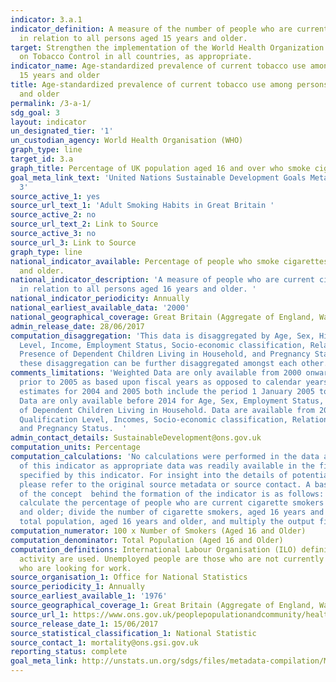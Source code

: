 ```yaml
---
indicator: 3.a.1
indicator_definition: A measure of the number of people who are current tobacco smokers
  in relation to all persons aged 15 years and older.
target: Strengthen the implementation of the World Health Organization Framework Convention
  on Tobacco Control in all countries, as appropriate.
indicator_name: Age-standardized prevalence of current tobacco use among persons aged
  15 years and older
title: Age-standardized prevalence of current tobacco use among persons aged 15 years
  and older
permalink: /3-a-1/
sdg_goal: 3
layout: indicator
un_designated_tier: '1'
un_custodian_agency: World Health Organisation (WHO)
graph_type: line
target_id: 3.a
graph_title: Percentage of UK population aged 16 and over who smoke cigarettes
goal_meta_link_text: 'United Nations Sustainable Development Goals Metadata: Goal
  3'
source_active_1: yes
source_url_text_1: 'Adult Smoking Habits in Great Britain '
source_active_2: no
source_url_text_2: Link to Source
source_active_3: no
source_url_3: Link to Source
graph_type: line
national_indicator_available: Percentage of people who smoke cigarettes, aged 16 years
  and older.
national_indicator_description: 'A measure of people who are current cigarette smokers
  in relation to all persons aged 16 years and older. '
national_indicator_periodicity: Annually
national_earliest_available_data: '2000'
national_geographical_coverage: Great Britain (Aggregate of England, Wales, and Scotland)
admin_release_date: 28/06/2017
computation_disaggregation: 'This data is disaggregated by Age, Sex, Highest Qualification
  Level, Income, Employment Status, Socio-economic classification, Relationship Status,
  Presence of Dependent Children Living in Household, and Pregnancy Status. Some of
  these disaggregation can be further disaggregated amongst each other. '
comments_limitations: 'Weighted Data are only available from 2000 onwards. Estimates
  prior to 2005 as based upon fiscal years as opposed to calendar years, therefore
  estimates for 2004 and 2005 both include the period 1 January 2005 to 31 March 2005.
  Data are only available before 2014 for Age, Sex, Employment Status, and Presence
  of Dependent Children Living in Household. Data are available from 2014 for Highest
  Qualification Level, Incomes, Socio-economic classification, Relationship Status,
  and Pregnancy Status.  '
admin_contact_details: SustainableDevelopment@ons.gov.uk
computation_units: Percentage
computation_calculations: 'No calculations were performed in the data acquisition
  of this indicator as appropriate data was readily available in the final format
  specified by this indicator. For insight into the details of potential calculations
  please refer to the original source metadata or source contact. A basic summary
  of the concept  behind the formation of the indicator is as follows:  In order to
  calculate the percentage of people who are current cigarette smokers aged 16 years
  and older; divide the number of cigarette smokers, aged 16 years and older, by the
  total population, aged 16 years and older, and multiply the output figure by 100.'
computation_numerator: 100 x Number of Smokers (Aged 16 and Older)
computation_denominator: Total Population (Aged 16 and Older)
computation_definitions: International Labour Organisation (ILO) definitions of economic
  activity are used. Unemployed people are those who are not currently in work but
  who are looking for work.
source_organisation_1: Office for National Statistics
source_periodicity_1: Annually
source_earliest_available_1: '1976'
source_geographical_coverage_1: Great Britain (Aggregate of England, Wales, and Scotland)
source_url_1: https://www.ons.gov.uk/peoplepopulationandcommunity/healthandsocialcare/drugusealcoholandsmoking/datasets/adultsmokinghabitsingreatbritain
source_release_date_1: 15/06/2017
source_statistical_classification_1: National Statistic
source_contact_1: mortality@ons.gsi.gov.uk
reporting_status: complete
goal_meta_link: http://unstats.un.org/sdgs/files/metadata-compilation/Metadata-Goal-3.pdf
---
```

